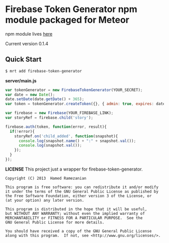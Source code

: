 Firebase Token Generator npm module packaged for Meteor
==========================

npm module lives [here](https://npmjs.org/package/firebase-token-generator)

Current version 0.1.4

## Quick Start

```sh
$ mrt add firebase-token-generator
```

**server/main.js**
```javascript
var tokenGenerator = new FirebaseTokenGenerator(YOUR_SECRET);
var date = new Date();
date.setDate(date.getDate() + 365);
var token = tokenGenerator.createToken({}, { admin: true, expires: date.getTime() / 1000 });

var firebase = new Firebase(YOUR_FIREBASE_LINK);
var storyRef = firebase.child('story');

firebase.auth(token, function(error, result){
  if(!error){
    storyRef.on('child_added', function(snapshot){
      console.log(snapshot.name() + ":" + snapshot.val());
      console.log(snapshot.val());
    });
  }
});
```

**LICENSE**
This project just a wrapper for firebase-token-generator.

```
Copyright (C) 2013  Hamed Ramezanian

This program is free software: you can redistribute it and/or modify
it under the terms of the GNU General Public License as published by
the Free Software Foundation, either version 3 of the License, or
(at your option) any later version.

This program is distributed in the hope that it will be useful,
but WITHOUT ANY WARRANTY; without even the implied warranty of
MERCHANTABILITY or FITNESS FOR A PARTICULAR PURPOSE.  See the
GNU General Public License for more details.

You should have received a copy of the GNU General Public License
along with this program.  If not, see <http://www.gnu.org/licenses/>.
```
